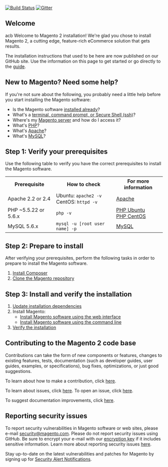 [![Build Status](https://travis-ci.org/abeeskau/magento2.svg?branch=develop)](https://travis-ci.org/abeeskau/magento2)
[![Gitter](https://badges.gitter.im/Join%20Chat.svg)](https://gitter.im/magento/magento2?utm_source=badge&utm_medium=badge&utm_campaign=pr-badge)
<h2>Welcome</h2>
acb Welcome to Magento 2 installation! We're glad you chose to install Magento 2, a cutting edge, feature-rich eCommerce solution that gets results.

The installation instructions that used to be here are now published on our GitHub site. Use the information on this page to get started or go directly to the <a href="http://devdocs.magento.com/guides/v2.0/install-gde/bk-install-guide.html" target="_blank">guide</a>.

<h2>New to Magento? Need some help?</h2>
If you're not sure about the following, you probably need a little help before you start installing the Magento software:

*	Is the Magento software <a href="http://devdocs.magento.com/guides/v2.0/install-gde/basics/basics_magento-installed.html">installed already</a>?
*	What's a <a href="http://devdocs.magento.com/guides/v2.0/install-gde/basics/basics_login.html">terminal, command prompt, or Secure Shell (ssh)</a>?
*	Where's my <a href="http://devdocs.magento.com/guides/v2.0/install-gde/basics/basics_login.html">Magento server</a> and how do I access it?
*	What's <a href="http://devdocs.magento.com/guides/v2.0/install-gde/basics/basics_software.html">PHP</a>?
*	What's <a href="http://devdocs.magento.com/guides/v2.0/install-gde/basics/basics_software.html">Apache</a>?
*	What's <a href="http://devdocs.magento.com/guides/v2.0/install-gde/basics/basics_software.html">MySQL</a>?

<h2>Step 1: Verify your prerequisites</h2>

Use the following table to verify you have the correct prerequisites to install the Magento software.

<table>
	<tbody>
		<tr>
			<th>Prerequisite</th>
			<th>How to check</th>
			<th>For more information</th>
		</tr>
	<tr>
		<td>Apache 2.2 or 2.4</td>
		<td>Ubuntu: <code>apache2 -v</code><br>
		CentOS: <code>httpd -v</code></td>
		<td><a href="http://devdocs.magento.com/guides/v2.0/install-gde/prereq/apache.html">Apache</a></td>
	</tr>
	<tr>
		<td>PHP ~5.5.22 or 5.6.x</td>
		<td><code>php -v</code></td>
		<td><a href="http://devdocs.magento.com/guides/v2.0/install-gde/prereq/php-ubuntu.html">PHP Ubuntu</a><br><a href="http://devdocs.magento.com/guides/v2.0/install-gde/prereq/php-centos.html">PHP CentOS</a></td>
	</tr>
	<tr><td>MySQL 5.6.x</td>
	<td><code>mysql -u [root user name] -p</code></td>
	<td><a href="http://devdocs.magento.com/guides/v2.0/install-gde/prereq/mysql.html">MySQL</a></td>
	</tr>
</tbody>
</table>

<h2>Step 2: Prepare to install</h2>

After verifying your prerequisites, perform the following tasks in order to prepare to install the Magento software.

1.	<a href="http://devdocs.magento.com/guides/v2.0/install-gde/install/composer-clone.html#instgde-prereq-compose-install">Install Composer</a>
2.	<a href="http://devdocs.magento.com/guides/v2.0/install-gde/install/composer-clone.html#instgde-prereq-compose-clone">Clone the Magento repository</a>

<h2>Step 3: Install and verify the installation</h2>

1.	<a href="http://devdocs.magento.com/guides/v2.0/install-gde/install/prepare-install.html">Update installation dependencies</a>
2.	Install Magento:
	*	<a href="http://devdocs.magento.com/guides/v2.0/install-gde/install/install-web.html">Install Magento software using the web interface</a>
	*	<a href="http://devdocs.magento.com/guides/v2.0/install-gde/install/install-cli.html">Install Magento software using the command line</a>
2.	<a href="http://devdocs.magento.com/guides/v2.0/install-gde/install/verify.html">Verify the installation</a>

<h2>Contributing to the Magento 2 code base</h2>
Contributions can take the form of new components or features, changes to existing features, tests, documentation (such as developer guides, user guides, examples, or specifications), bug fixes, optimizations, or just good suggestions.

To learn about how to make a contribution, click [here][1].

To learn about issues, click [here][2]. To open an issue, click [here][3].

To suggest documentation improvements, click [here][4].

[1]: <http://devdocs.magento.com/guides/v2.0/contributor-guide/contributing.html>
[2]: <http://devdocs.magento.com/guides/v2.0/contributor-guide/contributing.html#report>
[3]: <https://github.com/magento/magento2/issues>
[4]: <http://devdocs.magento.com>

<h2>Reporting security issues</h2>

To report security vulnerabilities in Magento software or web sites, please e-mail <a href="mailto:security@magento.com">security@magento.com</a>. Please do not report security issues using GitHub. Be sure to encrypt your e-mail with our <a href="https://info2.magento.com/rs/magentoenterprise/images/security_at_magento.asc">encryption key</a> if it includes sensitive information. Learn more about reporting security issues <a href="https://magento.com/security/reporting-magento-security-issue">here</a>.

Stay up-to-date on the latest vulnerabilities and patches for Magento by signing up for <a href="https://magento.com/security/sign-up">Security Alert Notifications</a>.

